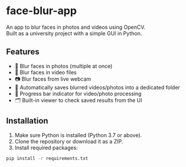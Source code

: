 # face-blur-app

An app to blur faces in photos and videos using OpenCV.  
Built as a university project with a simple GUI in Python.

## Features

- 🔲 Blur faces in photos (multiple at once)
- 🎥 Blur faces in video files
- 📷 Blur faces from live webcam
- 💾 Automatically saves blurred videos/photos into a dedicated folder
- 🧭 Progress bar indicator for video/photo processing
- 🗂️ Built-in viewer to check saved results from the UI

## Installation

1. Make sure Python is installed (Python 3.7 or above).
2. Clone the repository or download it as a ZIP.
3. Install required packages:

```bash
pip install -r requirements.txt
